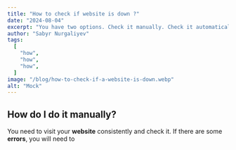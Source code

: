 ```yaml
---
title: "How to check if website is down ?"
date: "2024-08-04"
excerpt: "You have two options. Check it manually. Check it automatically."
author: "Sabyr Nurgaliyev"
tags:
  [
    "how",
    "how",
    "how",
  ]
image: "/blog/how-to-check-if-a-website-is-down.webp"
alt: "Mock"
---
```


## How do I do it manually?

You need to visit your **website** consistently and check it. If there are some **errors**, you will need to 

